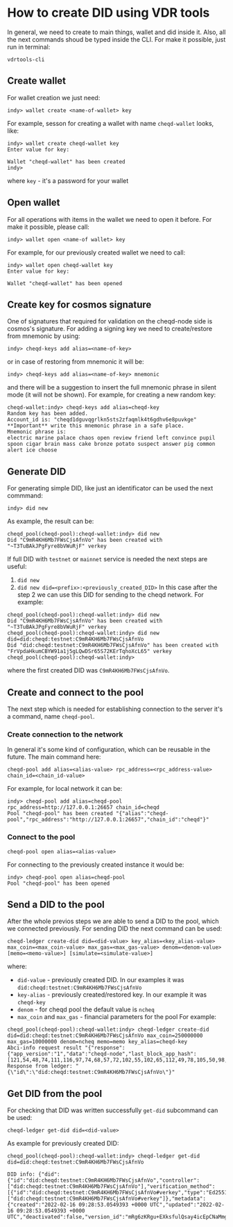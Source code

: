 # How to create DID using VDR tools
In general, we need to create to main things, wallet and did inside it.
Also, all the next commands shoud be typed inside the CLI. For make it possible, just run in terminal:
```
vdrtools-cli
```
## Create wallet
For wallet creation we just need:
```
indy> wallet create <name-of-wallet> key
```
For example, sesson for creating a wallet with name `cheqd-wallet` looks, like:
```
indy> wallet create cheqd-wallet key
Enter value for key:

Wallet "cheqd-wallet" has been created
indy>
```
where `key` - it's a password for your wallet

## Open wallet
For all operations with items in the wallet we need to open it before. For make it possible, please call:
```
indy> wallet open <name-of wallet> key
```
For example, for our previously created wallet we need to call:
```
indy> wallet open cheqd-wallet key
Enter value for key:

Wallet "cheqd-wallet" has been opened
```

## Create key for cosmos signature
One of signatures that required for validation on the cheqd-node side is cosmos's signature.
For adding a signing key we need to create/restore from mnemonic by using:
```
indy> cheqd-keys add alias=<name-of-key>
```
or in case of restoring from mnemonic it will be:
```
indy> cheqd-keys add alias=<name-of-key> mnemonic
```
and there will be a suggestion to insert the full mnemonic phrase in silent mode (it will not be shown).
For example, for creating a new random key:
```
cheqd-wallet:indy> cheqd-keys add alias=cheqd-key
Random key has been added.
Account_id is: "cheqd1dguvqgrlkn5sts2zfaqmlk4t6gdhv6e8puvkge"
**Important** write this mnemonic phrase in a safe place.
Mnemonic phrase is:
electric marine palace chaos open review friend left convince pupil spoon cigar brain mass cake bronze potato suspect answer pig common alert ice choose
```

## Generate DID
For generating simple DID, like just an identificator can be used the next commmand:
```
indy> did new
``` 
As example, the result can be:
```
cheqd_pool(cheqd-pool):cheqd-wallet:indy> did new
Did "C9mR4KH6Mb7FWsCjsAfnVo" has been created with "~T3TuBAkJPgFyre8bVWuRjF" verkey
```

If full DID with `testnet` or `mainnet` service is needed the next steps are useful:
1. `did new`
2. `did new did=<prefix>:<previously_created_DID>`
In this case after the step 2 we can use this DID for sending to the cheqd network.
For example:
```
cheqd_pool(cheqd-pool):cheqd-wallet:indy> did new
Did "C9mR4KH6Mb7FWsCjsAfnVo" has been created with "~T3TuBAkJPgFyre8bVWuRjF" verkey
cheqd_pool(cheqd-pool):cheqd-wallet:indy> did new did=did:cheqd:testnet:C9mR4KH6Mb7FWsCjsAfnVo
Did "did:cheqd:testnet:C9mR4KH6Mb7FWsCjsAfnVo" has been created with "FrVpdaHkumCBYW91a1j5gLQwDSr65S72KErTqhoXcL65" verkey
cheqd_pool(cheqd-pool):cheqd-wallet:indy>
```
where the first created DID was `C9mR4KH6Mb7FWsCjsAfnVo`.

## Create and connect to the pool
The next step which is needed for establishing connection to the server it's a command, name `cheqd-pool`.

### Create connection to the network
In general it's some kind of configuration, which can be reusable in the future. The main command here:
```
cheqd-pool add alias=<alias-value> rpc_address=<rpc_address-value> chain_id=<chain_id-value>
```
For example, for local network it can be:
```
indy> cheqd-pool add alias=cheqd-pool rpc_address=http://127.0.0.1:26657 chain_id=cheqd
Pool "cheqd-pool" has been created "{"alias":"cheqd-pool","rpc_address":"http://127.0.0.1:26657","chain_id":"cheqd"}"
```

### Connect to the pool
```
cheqd-pool open alias=<alias-value>
```
For connecting to the previously created instance it would be:
```
indy> cheqd-pool open alias=cheqd-pool
Pool "cheqd-pool" has been opened
```

## Send a DID to the pool

After the whole previos steps we are able to send a DID to the pool, which we connected previously.
For sending DID the next command can be used:
```
cheqd-ledger create-did did=<did-value> key_alias=<key_alias-value> max_coin=<max_coin-value> max_gas=<max_gas-value> denom=<denom-value> [memo=<memo-value>] [simulate=<simulate-value>]
```
where:
- `did-value` - previously created DID. In our examples it was `did:cheqd:testnet:C9mR4KH6Mb7FWsCjsAfnVo`
- `key-alias` - previously created/restored key. In our example it was `cheqd-key`
- `denom`     - for cheqd pool the default value is `ncheq`
- `max_coin` and `max_gas` - financial parameters for the pool
For example:
```
cheqd_pool(cheqd-pool):cheqd-wallet:indy> cheqd-ledger create-did did=did:cheqd:testnet:C9mR4KH6Mb7FWsCjsAfnVo max_coin=250000000 max_gas=10000000 denom=ncheq memo=memo key_alias=cheqd-key
Abci-info request result "{"response":{"app_version":"1","data":"cheqd-node","last_block_app_hash":[121,54,48,74,111,116,97,74,68,57,72,102,55,102,65,112,49,78,105,50,98,88,89,48,122,109,48,57,74,111,99,66,77,65,50,65,108,107,99,101,116,100,65,61],"last_block_height":"2100","version":"0.4.0"}}"
Response from ledger: "{\"id\":\"did:cheqd:testnet:C9mR4KH6Mb7FWsCjsAfnVo\"}"
```

## Get DID from the pool

For checking that DID was written successfully `get-did` subcommand can be used:
```
cheqd-ledger get-did did=<did-value>
```

As example for previously created DID:
```
cheqd_pool(cheqd-pool):cheqd-wallet:indy> cheqd-ledger get-did did=did:cheqd:testnet:C9mR4KH6Mb7FWsCjsAfnVo

DID info: {"did":{"id":"did:cheqd:testnet:C9mR4KH6Mb7FWsCjsAfnVo","controller":["did:cheqd:testnet:C9mR4KH6Mb7FWsCjsAfnVo"],"verification_method":[{"id":"did:cheqd:testnet:C9mR4KH6Mb7FWsCjsAfnVo#verkey","type":"Ed25519VerificationKey2020","controller":"did:cheqd:testnet:C9mR4KH6Mb7FWsCjsAfnVo","public_key_multibase":"zFrVpdaHkumCBYW91a1j5gLQwDSr65S72KErTqhoXcL65"}],"authentication":["did:cheqd:testnet:C9mR4KH6Mb7FWsCjsAfnVo#verkey"]},"metadata":{"created":"2022-02-16 09:28:53.0549393 +0000 UTC","updated":"2022-02-16 09:28:53.0549393 +0000 UTC","deactivated":false,"version_id":"mRg6zKRgu+EXksfulQsay4icEpCNaMmgUQfxIyuXoCc="}}
```
